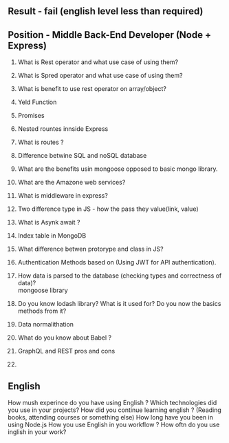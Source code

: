 ## Result - fail (english level less than required)

## Position - Middle Back-End Developer (Node + Express)

1. What is Rest operator and what use case of using them? 

2. What is Spred operator and what use case of using them? 

3. What is benefit to use rest operator on array/object?

4. Yeld Function 

5. Promises

6. Nested rountes innside Express

7. What is routes ?

8. Difference betwine SQL and noSQL database

9. What are the benefits usin mongoose opposed to basic mongo library.

10. What are the Amazone web services?

11. What is middleware in express?

12. Two difference type in JS - how the pass they value(link, value)

13. What is Asynk await ?

14. Index table in MongoDB

15. What difference betwen protorype and class in JS?

16. Authentication Methods based on (Using JWT for API authentication).

17. How data is parsed to the database (checking types and correctness of data)?  
mongoose library 

18. Do you know lodash library? What is it used for? Do you now the basics methods from it?

19. Data normalithation 

20. What do you know about Babel ?

21. GraphQL and REST pros and cons 

22. 

## English
How mush experince do you have using English ?
Which technologies did you use in your projects?
How did you continue learning english ? (Reading books, attending courses or something else)
How long have you been in using Node.js 
How you use English in you workflow ? 
How oftn do you use inglish in your work? 



